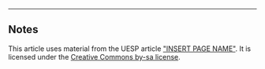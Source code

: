 
***
## Notes
This article uses material from the UESP article ["INSERT PAGE NAME"](https://en.uesp.net/wiki/). It is licensed under the ​[Creative Commons by-sa license](https://creativecommons.org/licenses/by-sa/2.5/).